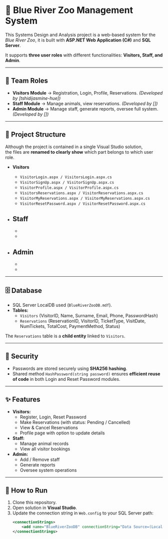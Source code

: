 # 🐾 Blue River Zoo Management System
This Systems Design and Analysis project is a web-based system for the *Blue River Zoo*, it is built with **ASP.NET Web Application (C#)** and **SQL Server**.

It supports **three user roles** with different functionalities: **Visitors, Staff, and Admin**.  

---

## 👥 Team Roles
- **Visitors Module** → Registration, Login, Profile, Reservations. *(Developed by [tshidijasmine-hue])*
- **Staff Module** → Manage animals, view reservations. *(Developed by [])*
- **Admin Module** → Manage staff, generate reports, oversee full system. *(Developed by [])*

---

## 📂 Project Structure
Although the project is contained in a single Visual Studio solution,  
the files are **renamed to clearly show** which part belongs to which user role.

- **Visitors**
  - `VisitorLogin.aspx / VisitorsLogin.aspx.cs`
  - `VisitorSignUp.aspx / VisitorSignUp.aspx.cs`
  - `VisitorProfile.aspx / VisitorProfile.aspx.cs`
  - `VisitorsReservations.aspx / VisitorReservations.aspx.cs`
  - `VisitorMyReservations.aspx / VisitorMyReservations.aspx.cs`
  - `VisitorResetPassword.aspx / VisitorResetPassword.aspx.cs`
  
- **Staff**
  - 
  - 
  - 
  
- **Admin**
  - 
  - 
  - 

---

## 🗄 Database
- SQL Server LocalDB used (`BlueRiverZooDB.mdf`).  
- **Tables:**
  - `Visitors` (VisitorID, Name, Surname, Email, Phone, PasswordHash)
  - `Reservations` (ReservationID, VisitorID, TicketType, VisitDate, NumTickets, TotalCost, PaymentMethod, Status)

The `Reservations` table is a **child entity** linked to `Visitors`.

---

## 🔐 Security
- Passwords are stored securely using **SHA256 hashing**.  
- Shared method `HashPassword(string password)` ensures **efficient reuse of code** in both Login and Reset Password modules.

---

## ✨ Features
- **Visitors:**
  - Register, Login, Reset Password
  - Make Reservations (with status: Pending / Cancelled)
  - View & Cancel Reservations
  - Profile page with option to update details
- **Staff:**
  - Manage animal records
  - View all visitor bookings
- **Admin:**
  - Add / Remove staff
  - Generate reports
  - Oversee system operations
 
---

## 🚀 How to Run
1. Clone this repository.  
2. Open solution in **Visual Studio**.  
3. Update the connection string in `Web.config` to your SQL Server path:
   ```xml
   <connectionStrings>
       <add name="BlueRiverZooDB" connectionString="Data Source=(LocalDB)\MSSQLLocalDB;AttachDbFilename=|DataDirectory|\BlueRiverZooDB.mdf;Integrated Security=True" providerName="System.Data.SqlClient"/>
   </connectionStrings>
